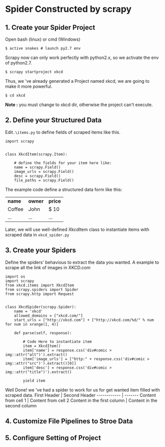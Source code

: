 # **Spider Constructed by scrapy**
## 1. Create your Spider Project
Open bash (linux) or cmd (Windows)

```
$ active snakes # launch py2.7 env
```

Scrapy now can only work perfectly with python2.x, so we activate the env of python2.7.

```
$ scrapy startproject xkcd
```

Thus, we 've already generated a Project named xkcd, we are going to make it more powerful.

```
$ cd xkcd
```

**Note :** you must change to xkcd dir, otherwise the project can't execute.

## 2. Define your Structured Data
Edit`.\items.py` to define fields of scraped items like this.

```
import scrapy


class XkcdItem(scrapy.Item):

    # define the fields for your item here like:
    name = scrapy.Field()
    image_urls = scrapy.Field()
    desc = scrapy.Field()
    file_paths = scrapy.Field()
```

The example code define a structured data form like this:
<center>
<table>
<tr><td><b>name</b></td><td><b>owner</b></td><td><b>price</b></td>
</tr><tr><td>Coffee</td><td>John</td><td>$ 10</td></tr><tr><td>...</td><td>...</td><td>...</td></tr>
</table>
</center>

Later, we will use well-defined XkcdItem class to instantiate items with scraped data in `xkcd_spider.py`

## 3. Create your Spiders
Define the spiders' behavious to extract the data you wanted. A example to scrape all the link of images in XKCD.com

```
import os
import scrapy
from xkcd.items import XkcdItem  
from scrapy.spiders import Spider
from scrapy.http import Request  


class XkcdSpider(scrapy.Spider):
    name = 'xkcd'
    allowed_domains = ["xkcd.com/"]  
    start_urls = ["http://xkcd.com"] + ["http://xkcd.com/%d/" % num for num in xrange(1, 4)]

    def parse(self, response):  

        # Code Here to instantiate item
        item = XkcdItem()
        item['name'] = response.css('div#comic > img::attr("alt")').extract()
        item['image_urls'] = ["http:" + response.css('div#comic > img::attr("src")').extract()[0]]
        item['desc'] = response.css('div#comic > img::attr("title")').extract()

        yield item
```

Well Done! we 've had a spider to work for us for get wanted item filled with scraped data. First Header | Second Header  ------------ | ------- Content from cell 1 | Content from cell 2 Content in the first column | Content in the second column

## 4. Customize File Pipelines to Stroe Data
## 5. Configure Setting of Project
